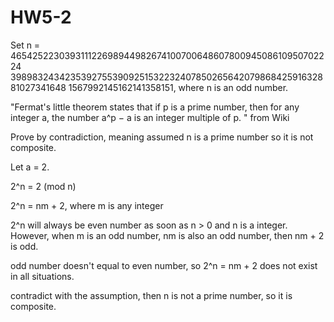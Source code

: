 HW5-2
=====
Set n = 46542522303931112269894498267410070064860780094508610950702224
3989832434235392755390925153223240785026564207986842591632881027341648
1567992145162141358151, where n is an odd number. 

"Fermat's little theorem states that if p is a prime number, then for any integer a, 
the number a^p − a is an integer multiple of p. " from Wiki

Prove by contradiction, meaning assumed n is a prime number so it is not composite. 

Let a = 2. 

2^n = 2 (mod n)

2^n = nm + 2, where m is any integer

2^n will always be even number as soon as n > 0 and n is a integer. However, when m is an odd number,
nm is also an odd number, then nm + 2 is odd.

odd number doesn't equal to even number, so 2^n = nm + 2 does not exist in all situations.

contradict with the assumption, then n is not a prime number, so it is composite. 
